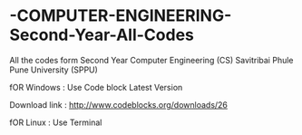 # -COMPUTER-ENGINEERING-Second-Year-All-Codes
All the codes form Second Year Computer Engineering (CS)  Savitribai Phule Pune University (SPPU)

fOR Windows : Use Code block Latest Version
 
Download link : http://www.codeblocks.org/downloads/26

fOR Linux : Use Terminal 


